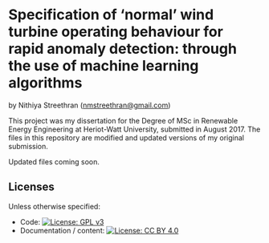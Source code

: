 # Specification of ‘normal’ wind turbine operating behaviour for rapid anomaly detection: through the use of machine learning algorithms 

by Nithiya Streethran (nmstreethran@gmail.com)

This project was my dissertation for the Degree of MSc in Renewable Energy Engineering at Heriot-Watt University, submitted in August 2017. The files in this repository are modified and updated versions of my original submission.

Updated files coming soon. 

## Licenses

Unless otherwise specified:
* Code: [![License: GPL v3](https://img.shields.io/badge/License-GPL%20v3-blue.svg)](https://www.gnu.org/licenses/gpl-3.0)
* Documentation / content: [![License: CC BY 4.0](https://img.shields.io/badge/License-CC%20BY%204.0-lightgrey.svg)](https://creativecommons.org/licenses/by/4.0/)